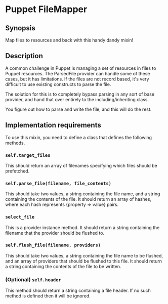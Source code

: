 Puppet FileMapper
=================

Synopsis
--------

Map files to resources and back with this handy dandy mixin!

Description
-----------

A common challenge in Puppet is managing a set of resources in files to Puppet
resources. The ParsedFile provider can handle some of these cases, but it has
limitations. If the files are not record based, it's very difficult to use
existing constructs to parse the file.

The solution for this is to completely bypass parsing in any sort of base
provider, and hand that over entirely to the including/inheriting class.

You figure out how to parse and write the file, and this will do the rest.

Implementation requirements
---------------------------

To use this mixin, you need to define a class that defines the following
methods.

### `self.target_files`

This should return an array of filenames specifying which files should be
prefetched.

### `self.parse_file(filename, file_contents)`

This should take two values, a string containing the file name, and a string
containing the contents of the file. It should return an array of hashes,
where each hash represents {property => value} pairs.

### `select_file`

This is a provider instance method. It should return a string containing the
filename that the provider should be flushed to.

### `self.flush_file(filename, providers)`

This should take two values, a string containing the file name to be flushed,
and an array of providers that should be flushed to this file. It should return
a string containing the contents of the file to be written.

### (Optional) `self.header`

This method should return a string containing a file header. If no such method
is defined then it will be ignored.

